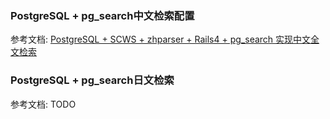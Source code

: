 ### PostgreSQL + pg_search中文检索配置

参考文档: [PostgreSQL + SCWS + zhparser + Rails4 + pg_search 实现中文全文检索](http://www.racksam.com/2016/05/03/chinese-full-text-searching-with-postgresql-zhparser-and-rails/#more)

### PostgreSQL + pg_search日文检索

参考文档: TODO